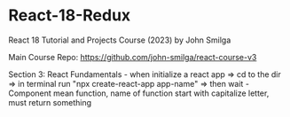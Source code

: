 # React-18-Redux
React 18 Tutorial and Projects Course (2023) by John Smilga

Main Course Repo: https://github.com/john-smilga/react-course-v3

Section 3: React Fundamentals
    - when initialize a react app => cd to the dir => in terminal run "npx create-react-app app-name" => then wait
    - Component mean function, name of function start with capitalize letter, must return something